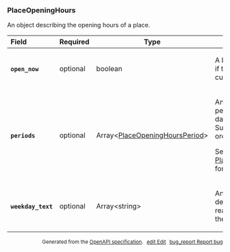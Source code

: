 <!--- This is a generated file, do not edit! -->
<!--- [START maps_http_schema_placeopeninghours] -->
<h3 class="schema-object" id="PlaceOpeningHours">PlaceOpeningHours</h3>

An object describing the opening hours of a place.

| Field                                                                                                              | Required | Type                                                                                       | Description                                                                                                                                                                                                                                  |
| :----------------------------------------------------------------------------------------------------------------- | -------- | ------------------------------------------------------------------------------------------ | -------------------------------------------------------------------------------------------------------------------------------------------------------------------------------------------------------------------------------------------- |
| <h4 id="PlaceOpeningHours-open_now" class="add-link schema-object-property-key"><code>open_now</code></h4>         | optional | boolean                                                                                    | <div class="nonref-property-description"><p>A boolean value indicating if the place is open at the current time.</p></div>                                                                                                                   |
| <h4 id="PlaceOpeningHours-periods" class="add-link schema-object-property-key"><code>periods</code></h4>           | optional | Array&lt;[PlaceOpeningHoursPeriod](#PlaceOpeningHoursPeriod "PlaceOpeningHoursPeriod")&gt; | <div class="ref-property-description"><p>An array of opening periods covering seven days, starting from Sunday, in chronological order.</p><p>See <a href="#PlaceOpeningHoursPeriod">PlaceOpeningHoursPeriod</a> for more information.</div> |
| <h4 id="PlaceOpeningHours-weekday_text" class="add-link schema-object-property-key"><code>weekday_text</code></h4> | optional | Array&lt;string&gt;                                                                        | <div class="nonref-property-description"><p>An array of strings describing in human-readable text the hours of the place.</p></div>                                                                                                          |

<p style="text-align: right; font-size: smaller;">Generated from the <a class="gc-analytics-event" data-category="GMP" data-label="openapi-github" href="https://github.com/googlemaps/openapi-specification" title="Google Maps Platform OpenAPI Specification" class="external">OpenAPI specification</a>.
<a class="gc-analytics-event" data-category="GMP" data-label="openapi-github-maps-http-schema-placeopeninghours" data-action="edit" style="margin-left: 5px;" href="https://github.com/googlemaps/openapi-specification/blob/main/specification/schemas/PlaceOpeningHours.yml" title="Edit on GitHub"><span class="material-icons">edit</span> Edit</a>
<a class="gc-analytics-event" data-category="GMP" data-label="openapi-github-maps-http-schema-placeopeninghours" data-action="bug" style="margin-left: 5px;" href="https://github.com/googlemaps/openapi-specification/issues/new?assignees=&labels=type%3A+bug%2C+triage+me&template=bug_report.md&title=[schemas] Bug - PlaceOpeningHours" title="File bug for schemas on GitHub"><span class="material-icons">bug_report</span> Report bug</a>
</p>

<!--- [END maps_http_schema_placeopeninghours] -->

